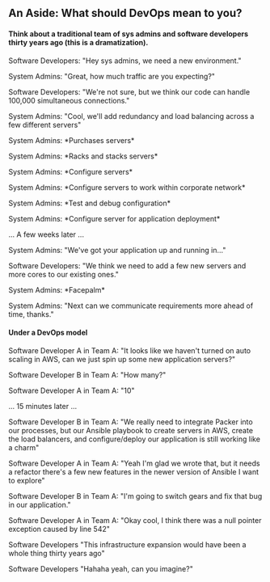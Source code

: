 ## An Aside: What should DevOps mean to you?

#### Think about a traditional team of sys admins and software developers thirty years ago (this is a dramatization).

Software Developers: "Hey sys admins, we need a new environment."

System Admins: "Great, how much traffic are you expecting?"

Software Developers: "We're not sure, but we think our code can handle 100,000
simultaneous connections."

System Admins: "Cool, we'll add redundancy and load balancing across a few different servers"

System Admins: \*Purchases servers*

System Admins: \*Racks and stacks servers*

System Admins: \*Configure servers*

System Admins: \*Configure servers to work within corporate network*

System Admins: \*Test and debug configuration*

System Admins: \*Configure server for application deployment*

... A few weeks later ...

System Admins: "We've got your application up and running in..."

Software Developers: "We think we need to add a few new servers and more cores to our existing ones."

System Admins: \*Facepalm*

System Admins: "Next can we communicate requirements more ahead of time, thanks."

#### Under a DevOps model

Software Developer A in Team A: "It looks like we haven't turned on auto scaling in AWS, can we just spin up some new
application servers?"

Software Developer B in Team A: "How many?"

Software Developer A in Team A: "10"

... 15 minutes later ...

Software Developer B in Team A: "We really need to integrate Packer into our processes, but
our Ansible playbook to create servers in AWS, create the load balancers, and configure/deploy our application is still
working like a charm"

Software Developer A in Team A: "Yeah I'm glad we wrote that, but it needs a refactor
there's a few new features in the newer version of Ansible I want to explore"

Software Developer B in Team A: "I'm going to switch gears and fix that bug in our application."

Software Developer A in Team A: "Okay cool, I think there was a null pointer exception caused by line 542"

Software Developers "This infrastructure expansion would have been a whole thing thirty years ago"

Software Developers "Hahaha yeah, can you imagine?"
